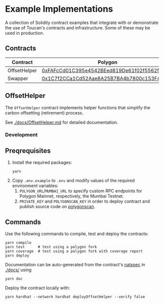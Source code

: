 # Example Implementations

A collection of Solidity contract examples that integrate with or demonstrate the use of Toucan's contracts and infrastructure. Some of these may be used in production.

## Contracts

| Contract     | Polygon                                                                                                                  | Mumbai                                                                                                                          |
| ------------ | ------------------------------------------------------------------------------------------------------------------------ | ------------------------------------------------------------------------------------------------------------------------------- |
| OffsetHelper | [0xFAFcCd01C395e4542BEed819De61f02f5562fAEa](https://polygonscan.com/address/0xFAFcCd01C395e4542BEed819De61f02f5562fAEa) | [0x30dC279166DCFB69F52C91d6A3380dCa75D0fCa7](https://mumbai.polygonscan.com/address/0x30dC279166DCFB69F52C91d6A3380dCa75D0fCa7) |
| Swapper      | [0x1C7f2CCa1Cd52Aae8A25B7BA4b7800c153F48D70](https://polygonscan.com/address/0x1C7f2CCa1Cd52Aae8A25B7BA4b7800c153F48D70) | [0xDd052AcA9AC1492a8b4F1432B68f11989903dE4d](https://mumbai.polygonscan.com/address/0xDd052AcA9AC1492a8b4F1432B68f11989903dE4d) |

## OffsetHelper

The `OffsetHelper` contract implements helper functions that simplify the carbon offsetting (retirement) process.

See [./docs/OffsetHelper.md](./docs/OffsetHelper.md) for detailed documentation.

### Development

## Preqrequisites

1. Install the required packages:
   ```
   yarn
   ```
2. Copy `.env.example` to `.env` and modify values of the required environment variables:
   1. `POLYGON_URL`/`MUMBAI_URL` to specify custom RPC endpoints for Polygon Mainnet, respectively, the Mumbai Testnet.
   2. `PRIVATE_KEY` and `POLYGONSCAN_KEY` in order to deploy contract and publish source code on [polygonscan](https://polygonscan.com).

## Commands

Use the following commands to compile, test and deploy the contracts:

```
yarn compile
yarn test      # test using a polygon fork
yarn coverage  # test using a polygon fork with coverage report
yarn deploy
```

Documentation can be auto-generated from the contract's [natspec](https://docs.soliditylang.org/en/latest/natspec-format.html) in [./docs/](./docs/) using

```
yarn doc
```

Deploy the contract locally with:

```
yarn hardhat --network hardhat deployOffsetHelper --verify false
```
